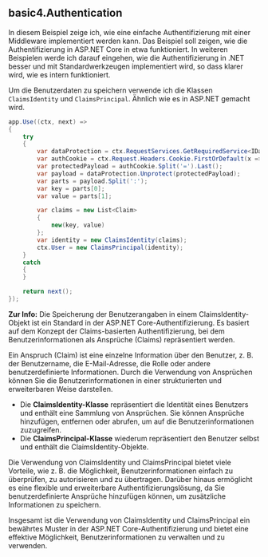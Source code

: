 ## basic4.Authentication 
In diesem Beispiel zeige ich, wie eine einfache Authentifizierung mit einer Middleware implementiert werden kann.
Das Beispiel soll zeigen, wie die Authentifizierung in ASP.NET Core in etwa funktioniert. 
In weiteren Beispielen werde ich darauf eingehen, wie die Authentifizierung in .NET besser und mit Standardwerkzeugen implementiert wird, so dass klarer wird, wie es intern funktioniert.

Um die Benutzerdaten zu speichern verwende ich die Klassen `ClaimsIdentity` und `ClaimsPrincipal`. Ähnlich wie es in ASP.NET gemacht wird.

```csharp
app.Use((ctx, next) =>
{
    try
    {
        var dataProtection = ctx.RequestServices.GetRequiredService<IDataProtectionProvider>().CreateProtector("auth-cookie");
        var authCookie = ctx.Request.Headers.Cookie.FirstOrDefault(x => x.StartsWith("auth=")) ?? "=";
        var protectedPayload = authCookie.Split('=').Last();
        var payload = dataProtection.Unprotect(protectedPayload);
        var parts = payload.Split(':');
        var key = parts[0];
        var value = parts[1];

        var claims = new List<Claim>
        {
            new(key, value)
        };
        var identity = new ClaimsIdentity(claims);
        ctx.User = new ClaimsPrincipal(identity);
    }
    catch
    {
    }

    return next();
});
```

**Zur Info:** Die Speicherung der Benutzerangaben in einem ClaimsIdentity-Objekt ist ein Standard in der ASP.NET Core-Authentifizierung. 
Es basiert auf dem Konzept der Claims-basierten Authentifizierung, bei dem Benutzerinformationen als Ansprüche (Claims) repräsentiert werden.

Ein Anspruch (Claim) ist eine einzelne Information über den Benutzer, z. B. der Benutzername, die E-Mail-Adresse, die Rolle oder andere benutzerdefinierte Informationen. 
Durch die Verwendung von Ansprüchen können Sie die Benutzerinformationen in einer strukturierten und erweiterbaren Weise darstellen.

* Die **ClaimsIdentity-Klasse** repräsentiert die Identität eines Benutzers und enthält eine Sammlung von Ansprüchen. Sie können Ansprüche hinzufügen, entfernen oder abrufen, um auf die Benutzerinformationen zuzugreifen. 
* Die **ClaimsPrincipal-Klasse** wiederum repräsentiert den Benutzer selbst und enthält die ClaimsIdentity-Objekte.

Die Verwendung von ClaimsIdentity und ClaimsPrincipal bietet viele Vorteile, wie z. B. die Möglichkeit, Benutzerinformationen einfach zu überprüfen, zu autorisieren und zu übertragen. 
Darüber hinaus ermöglicht es eine flexible und erweiterbare Authentifizierungslösung, da Sie benutzerdefinierte Ansprüche hinzufügen können, um zusätzliche Informationen zu speichern.

Insgesamt ist die Verwendung von ClaimsIdentity und ClaimsPrincipal ein bewährtes Muster in der ASP.NET Core-Authentifizierung und bietet eine effektive Möglichkeit, Benutzerinformationen zu verwalten und zu verwenden.